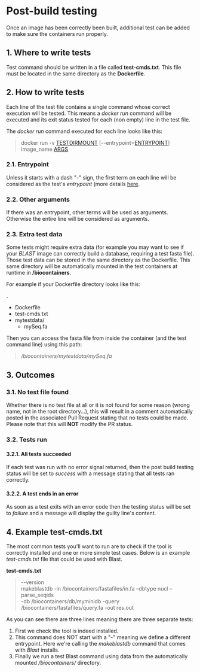 Post-build testing
==================

Once an image has been correctly been built, additional test can be added to make sure the containers run properly.

## 1. Where to write tests

Test command should be written in a file called **test-cmds.txt**. This file must be located in the same directory as the **Dockerfile**.

## 2. How to write tests

Each line of the test file contains a single command whose correct execution will be tested. This means a _docker run_ command will be executed and its exit status tested for each (non empty) line in the test file.

The _docker run_ command executed for each line looks like this:

> docker run -v [TESTDIRMOUNT](#23-extra-test-data) \[--entrypoint=[ENTRYPOINT](#21-entrypoint)\] image_name [ARGS](#22-other-arguments)

### 2.1. Entrypoint

Unless it starts with a dash "-" sign, the first term on each line will be considered as the test's _entrypoint_ (more details [here](https://docs.docker.com/engine/reference/run/#entrypoint-default-command-to-execute-at-runtime).

### 2.2. Other arguments

If there was an entrypoint, other terms will be used as arguments. Otherwise the entire line will be considered as arguments.

### 2.3. Extra test data

Some tests might require extra data (for example you may want to see if your _BLAST_ image can correctly build a database, requiring a test fasta file).
Those test data can be stored in the same directory as the Dockerfile. This same directory will be automatically mounted in the test containers at runtime in **/biocontainers**.

For example if your Dockerfile directory looks like this:

**.**
 * Dockerfile
 * test-cmds.txt
 * mytestdata/
   * mySeq.fa

Then you can access the fasta file from inside the container (and the test command line) using this path: 

> _/biocontainers/mytestdata/mySeq.fa_

## 3. Outcomes

### 3.1. No test file found

Whether there is no test file at all or it is not found for some reason (wrong name, not in the root directory...), this will result in a comment automatically posted in the associated Pull Request stating that no tests could be made.
Please note that this will **NOT** modify the PR status.

### 3.2. Tests run

#### 3.2.1. All tests succeeded

If each test was run with no error signal returned, then the post build testing status will be set to _success_ with a message stating that all tests ran correctly.

#### 3.2.2. A test ends in an error

As soon as a test exits with an error code then the testing status will be set to _failure_ and a message will display the guilty line's content.

## 4. Example test-cmds.txt

The most common tests you'll want to run are to check if the tool is correctly installed and one or more simple test cases.
Below is an example _test-cmds.txt_ file that could be used with Blast.

**test-cmds.txt**
 > --version    
 > makeblastdb -in /biocontainers/fastafiles/in.fa –dbtype nucl –parse_seqids    
 > -db /biocontainers/db/myminidb -query /biocontainers/fastafiles/query.fa -out res.out    

As you can see there are three lines meaning there are three separate tests:
1. First we check the tool is indeed installed.
2. This command does NOT start with a "-" meaning we define a different entrypoint. Here we're calling the _makeblastdb_ command that comes with _Blast_ installs.
3. Finally we run a test Blast command using data from the automatically mounted _/biocontainers/_ directory.
